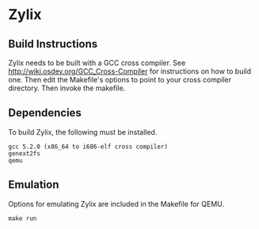 Zylix
=====

Build Instructions
------------------

Zylix needs to be built with a GCC cross compiler. See http://wiki.osdev.org/GCC_Cross-Compiler for instructions on how to build one. Then edit the Makefile's options to point to your cross compiler directory. Then invoke the makefile.

Dependencies
------------
To build Zylix, the following must be installed.

```
gcc 5.2.0 (x86_64 to i686-elf cross compiler)
genext2fs
qemu
```

Emulation
---------

Options for emulating Zylix are included in the Makefile for QEMU.
```
make run
```

